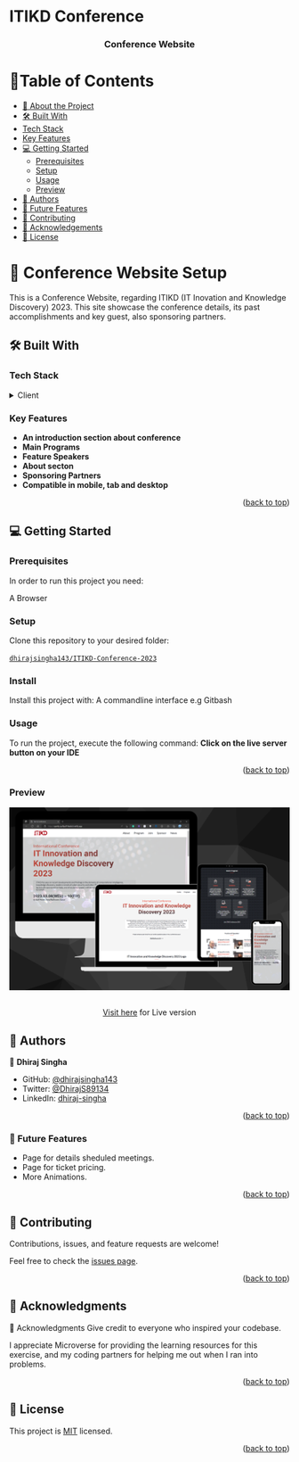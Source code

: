 # ITIKD Conference

<a name="readme-top"></a>

<div align="center">

  <h3><b>Conference Website</b></h3>

</div>

# 📗Table of Contents

- [📖 About the Project](#about-project)
- [🛠 Built With](#built-with)
- [Tech Stack](#tech-stack)
- [Key Features](#key-features)
- [💻 Getting Started](#getting-started)
  - [Prerequisites](#prerequisites)
  - [Setup](#setup)
  - [Usage](#usage)
  - [Preview](#preview)
- [👥 Authors](#authors)
- [🔮 Future Features](#future-features)
- [🤝 Contributing](#contributing)
- [🙏 Acknowledgements](#acknowledgements)
- [📝 License](#license)

<!-- PROJECT DESCRIPTION -->

# 📖 Conference Website Setup <a name="about-project"></a>

This is a Conference Website, regarding ITIKD (IT Inovation and Knowledge Discovery) 2023. This site showcase the conference details, its past accomplishments and key guest, also sponsoring partners.

## 🛠 Built With <a name="built-with"></a>

### Tech Stack <a name="tech-stack"></a>

<details>
  <summary>Client</summary>
  <ul>
    <li>HTML</li>
    <li>CSS</li>
    <li>JS</li>
    <li>.md</li>
  </ul>
</details>

<!-- Features -->

### Key Features <a name="key-features"></a>

- **An introduction section about conference**
- **Main Programs**
- **Feature Speakers**
- **About secton**
- **Sponsoring Partners**
- **Compatible in mobile, tab and desktop**

<p align="right">(<a href="#readme-top">back to top</a>)</p>

## 💻 Getting Started <a name="getting-started"></a>

### Prerequisites

In order to run this project you need:

A Browser

### Setup

Clone this repository to your desired folder:

[`dhirajsingha143/ITIKD-Conference-2023`](https://github.com/dhirajsingha143/ITIKD-Conference-2023.git)

### Install

Install this project with:
A commandline interface e.g Gitbash

### Usage

To run the project, execute the following command:
**Click on the live server button on your IDE**

<p align="right">(<a href="#readme-top">back to top</a>)</p>

<!-- PREVIEW -->

### Preview

<img align="center" src="image/screen-version.png" alt="different screen size" width="auto"  height="auto" />
<br/>

<br>

<p align="center"><a href="https://sparkly-puffpuff-9addc3.netlify.app/">Visit here</a> for Live version</p>

<!-- AUTHORS -->

## 👥 Authors <a name="authors"></a>

👤 **Dhiraj Singha**

- GitHub: [@dhirajsingha143](https://github.com/dhirajsingha143)
- Twitter: [@DhirajS89134](https://twitter.com/DhirajS89134)
- LinkedIn: [dhiraj-singha](https://www.linkedin.com/in/dhiraj-singha-b6871717a/)

<p align="right">(<a href="#readme-top">back to top</a>)</p>

<!-- FUTURE FEATURES -->

### 🔮 Future Features <a name="future-features"></a>

- Page for details sheduled meetings.
- Page for ticket pricing.
- More Animations.

<p align="right">(<a href="#readme-top">back to top</a>)</p>

<!-- CONTRIBUTING -->

## 🤝 Contributing <a name="contributing"></a>

Contributions, issues, and feature requests are welcome!

Feel free to check the [issues page](../../issues/).

<p align="right">(<a href="#readme-top">back to top</a>)</p>

<!-- ACKNOWLEDGMENTS -->

## 🙏 Acknowledgments <a name="acknowledgements"></a>

🙏 Acknowledgments
Give credit to everyone who inspired your codebase.

I appreciate Microverse for providing the learning resources for this exercise, and my coding partners for helping me out when I ran into problems.

<p align="right">(<a href="#readme-top">back to top</a>)</p>

<!-- LICENSE -->

## 📝 License <a name="license"></a>

This project is [MIT](/MIT.md) licensed.

<p align="right">(<a href="#readme-top">back to top</a>)</p>